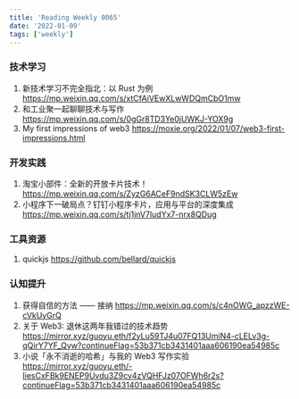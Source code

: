 ```yaml
---
title: 'Reading Weekly 0065'
date: '2022-01-09'
tags: ['weekly']
---
```


### 技术学习

1. 新技术学习不完全指北：以 Rust 为例 https://mp.weixin.qq.com/s/xtCfAiVEwXLwWDQmCbO1mw
2. 和工业聚一起聊聊技术与写作 https://mp.weixin.qq.com/s/0gGr8TD3Ye0jUWKJ-YOX9g
3. My first impressions of web3 https://moxie.org/2022/01/07/web3-first-impressions.html

### 开发实践

1. 淘宝小部件：全新的开放卡片技术！ https://mp.weixin.qq.com/s/ZyzG6ACeF9ndSK3CLW5zEw
2. 小程序下一破局点？钉钉小程序卡片，应用与平台的深度集成 https://mp.weixin.qq.com/s/tj1jnV7ludYx7-nrx8QDug

### 工具资源

1. quickjs https://github.com/bellard/quickjs

### 认知提升

1. 获得自信的方法 —— 接纳 https://mp.weixin.qq.com/s/c4nOWG_apzzWE-cVkUyGrQ
2. 关于 Web3: 退休这两年我错过的技术趋势 https://mirror.xyz/guoyu.eth/f2yLu59TJ4u07FQ13UmiN4-cLELv3g-qQirY7YF_Qyw?continueFlag=53b371cb3431401aaa606190ea54985c
3. 小说「永不消逝的哈希」与我的 Web3 写作实验 https://mirror.xyz/guoyu.eth/-IiesCxFBk9ENEP9Uvdu3Z9cy4zVQHFJz07OFWh6r2s?continueFlag=53b371cb3431401aaa606190ea54985c
